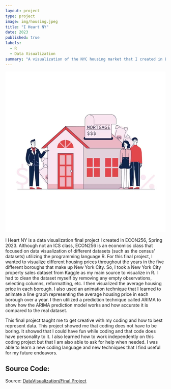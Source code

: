 ```yaml
---
layout: project
type: project
image: img/housing.jpeg
title: "I Heart NY"
date: 2023
published: true
labels:
  - R
  - Data Visualization
summary: "A visualization of the NYC housing market that I created in ECON256"
---
```


<img class="img-fluid" src="../img/housing.jpeg">

I Heart NY is a data visualization final project I created in ECON256, Spring 2023. Although not an ICS class, ECON256 is an economics class that focused on data visualization of different datasets (such as the census' datasets) utilizing the programming language R. For this final project, I wanted to visualize different housing prices throughout the years in the five different boroughs that make up New York City. So, I took a New York City property sales dataset from Kaggle as my main source to visualize in R. I had to clean the dataset myself by removing any empty observations, selecting columns, reformatting, etc. I then visualized the average housing price in each borough. I also used an animation technique that I learned to animate a line graph representing the average housing price in each borough over a year. I then utilized a prediction technique called ARIMA to show how the ARIMA prediction model works and how accurate it is compared to the real dataset. 

This final project taught me to get creative with my coding and how to best represent data. This project showed me that coding does not have to be boring. It showed that I could have fun while coding and that code does have personality to it. I also learned how to work independently on this coding project but that I am also able to ask for help when needed. I was able to learn a new coding language and new techniques that I find useful for my future endeavors. 

## Source Code: 

<script src="https://emgithub.com/embed-v2.js?target=https%3A%2F%2Fgithub.com%2Fcdc21%2FDataVisualization%2Fblob%2F089c2ea8ebf35ccf60df93341b20af9f6760835d%2FFinal_Project.Rmd&style=default&type=code&showBorder=on&showLineNumbers=on&showFileMeta=on&showFullPath=on&showCopy=on"></script>
 
Source: <a href="https://github.com/cdc21/DataVisualization/blob/089c2ea8ebf35ccf60df93341b20af9f6760835d/Final_Project.Rmd">DataVisualization/Final Project</a>

